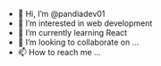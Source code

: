 - 👋 Hi, I’m @pandiadev01
- 👀 I’m interested in web development
- 🌱 I’m currently learning React
- 💞️ I’m looking to collaborate on ...
- 📫 How to reach me ...

<!---
pandiadev01/pandiadev01 is a ✨ special ✨ repository because its `README.md` (this file) appears on your GitHub profile.
You can click the Preview link to take a look at your changes.
--->
